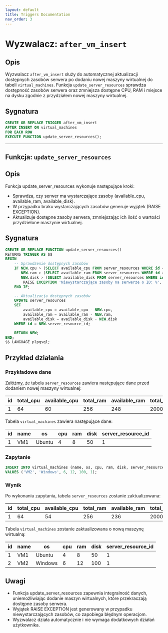 ```yaml
---
layout: default
title: Triggers Documentation
nav_order: 3
---
```


# Wyzwalacz: `after_vm_insert`

## Opis
Wyzwalacz `after_vm_insert` służy do automatycznej aktualizacji dostępnych zasobów serwera po dodaniu nowej maszyny wirtualnej do tabeli `virtual_machines`. Funkcja `update_server_resources` sprawdza dostępność zasobów serwera oraz zmniejsza dostępne CPU, RAM i miejsce na dysku zgodnie z przydziałem nowej maszyny wirtualnej.

## Sygnatura
```sql
CREATE OR REPLACE TRIGGER after_vm_insert
AFTER INSERT ON virtual_machines
FOR EACH ROW
EXECUTE FUNCTION update_server_resources();
```
---

## Funkcja: `update_server_resources`

## Opis
Funkcja update_server_resources wykonuje następujące kroki:

- Sprawdza, czy serwer ma wystarczające zasoby (available_cpu, available_ram, available_disk).
- W przypadku braku wystarczających zasobów generuje wyjątek (RAISE EXCEPTION).
- Aktualizuje dostępne zasoby serwera, zmniejszając ich ilość o wartości przydzielone maszynie wirtualnej.

## Sygnatura
```sql
CREATE OR REPLACE FUNCTION update_server_resources()
RETURNS TRIGGER AS $$
BEGIN
    -- Sprawdzenie dostępnych zasobów
    IF NEW.cpu > (SELECT available_cpu FROM server_resources WHERE id = NEW.server_resource_id) OR
       NEW.ram > (SELECT available_ram FROM server_resources WHERE id = NEW.server_resource_id) OR
       NEW.disk > (SELECT available_disk FROM server_resources WHERE id = NEW.server_resource_id) THEN
        RAISE EXCEPTION 'Niewystarczające zasoby na serwerze o ID: %', NEW.server_resource_id;
    END IF;

    -- Aktualizacja dostępnych zasobów
    UPDATE server_resources
    SET
        available_cpu = available_cpu - NEW.cpu,
        available_ram = available_ram - NEW.ram,
        available_disk = available_disk - NEW.disk
    WHERE id = NEW.server_resource_id;

    RETURN NEW;
END;
$$ LANGUAGE plpgsql;
```

## Przykład działania

### Przykładowe dane

Załóżmy, że tabela `server_resources` zawiera następujące dane przed dodaniem nowej maszyny wirtualnej:

| id | total_cpu | available_cpu | total_ram | available_ram | total_disk | available_disk |
|----|-----------|---------------|-----------|---------------|------------|----------------|
| 1  | 64        | 60            | 256       | 248           | 2000       | 1950           |

Tabela `virtual_machines` zawiera następujące dane:

| id | name      | os     | cpu | ram | disk | server_resource_id |
|----|-----------|--------|-----|-----|------|--------------------|
| 1  | VM1       | Ubuntu | 4   | 8   | 50   | 1                  |

### Zapytanie

```sql
INSERT INTO virtual_machines (name, os, cpu, ram, disk, server_resource_id)
VALUES ('VM2', 'Windows', 6, 12, 100, 1);
```

### Wynik

Po wykonaniu zapytania, tabela `server_resources` zostanie zaktualizowana:

| id | total_cpu | available_cpu | total_ram | available_ram | total_disk | available_disk |
|----|-----------|---------------|-----------|---------------|------------|----------------|
| 1  | 64        | 54            | 256       | 236           | 2000       | 1850           |

Tabela `virtual_machines` zostanie zaktualizowana o nową maszynę wirtualną:

| id | name      | os     | cpu | ram | disk | server_resource_id |
|----|-----------|--------|-----|-----|------|--------------------|
| 1  | VM1       | Ubuntu | 4   | 8   | 50   | 1                  |
| 2  | VM2       | Windows | 6   | 12  | 100  | 1                  |


## Uwagi

- Funkcja update_server_resources zapewnia integralność danych, uniemożliwiając dodanie maszyn wirtualnych, które przekraczają dostępne zasoby serwera.
- Wyjątek RAISE EXCEPTION jest generowany w przypadku niewystarczających zasobów, co zapobiega błędnym operacjom.
- Wyzwalacz działa automatycznie i nie wymaga dodatkowych działań użytkownika.